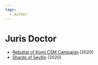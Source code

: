 ```yaml
---
tags:
  - Author
---
```


# Juris Doctor

- [Rebuttal of Komi CSM Campaign](./rebuttalofkomicsmcampaign.md) (2020)
- [Shards of Seyllin](./shardsofsyllin.md) (2020)